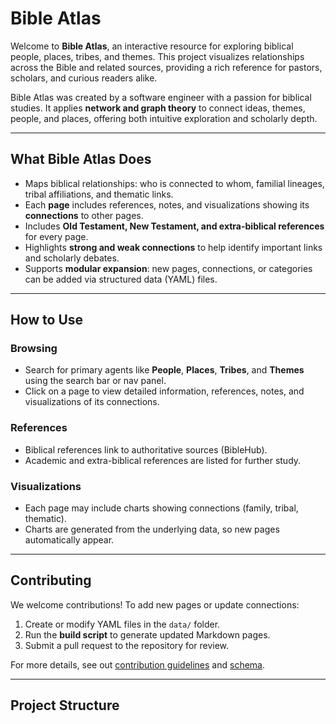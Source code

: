 # Bible Atlas

Welcome to **Bible Atlas**, an interactive resource for exploring biblical people, places, tribes, and themes. This project visualizes relationships across the Bible and related sources, providing a rich reference for pastors, scholars, and curious readers alike.

Bible Atlas was created by a software engineer with a passion for biblical studies. It applies **network and graph theory** to connect ideas, themes, people, and places, offering both intuitive exploration and scholarly depth.

---

## What Bible Atlas Does

- Maps biblical relationships: who is connected to whom, familial lineages, tribal affiliations, and thematic links.  
- Each **page** includes references, notes, and visualizations showing its **connections** to other pages.  
- Includes **Old Testament, New Testament, and extra-biblical references** for every page.  
- Highlights **strong and weak connections** to help identify important links and scholarly debates.  
- Supports **modular expansion**: new pages, connections, or categories can be added via structured data (YAML) files.

---

## How to Use

### Browsing
- Search for primary agents like **People**, **Places**, **Tribes**, and **Themes** using the search bar or nav panel.
- Click on a page to view detailed information, references, notes, and visualizations of its connections.

### References
- Biblical references link to authoritative sources (BibleHub).
- Academic and extra-biblical references are listed for further study.

### Visualizations
- Each page may include charts showing connections (family, tribal, thematic).  
- Charts are generated from the underlying data, so new pages automatically appear.

---

## Contributing

We welcome contributions! To add new pages or update connections:  

1. Create or modify YAML files in the `data/` folder.  
2. Run the **build script** to generate updated Markdown pages.  
3. Submit a pull request to the repository for review.

For more details, see out [contribution guidelines](devs/contributing) and [schema](devs/schema).

---

## Project Structure


